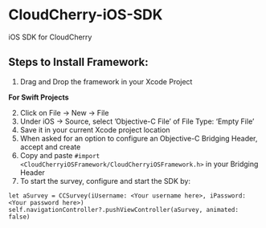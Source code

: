 # CloudCherry-iOS-SDK

iOS SDK for CloudCherry

## Steps to Install Framework:

1. Drag and Drop the framework in your Xcode Project

**For Swift Projects**

2. Click on File -> New -> File
3. Under iOS -> Source, select ’Objective-C File’ of File Type: ‘Empty File’
4. Save it in your current Xcode project location
5. When asked for an option to configure an Objective-C Bridging Header, accept and create
6. Copy and paste ```#import <CloudCherryiOSFramework/CloudCherryiOSFramework.h>``` in your Bridging Header
7. To start the survey, configure and start the SDK by:
	
```
let aSurvey = CCSurvey(iUsername: <Your username here>, iPassword: <Your password here>)
self.navigationController?.pushViewController(aSurvey, animated: false)
```

